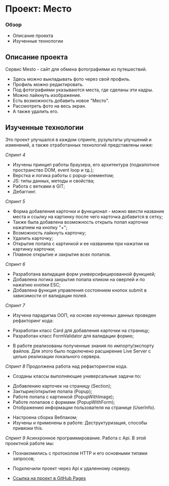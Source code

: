 # Проект: Место

### Обзор

* Описание проекта
* Изученные технологии

## Описание проекта
Сервис Mesto - сайт для обмена фотографиями из путешествий.

* Здесь можно выкладывать фото через свой профиль.
* Профиль можно редактировать.
* Под фотографиями указываются места, где сделаны эти кадры.
* Можно лайкнуть изображение.
* Есть возможность добавить новое "Место".
* Рассмотреть фото на весь экран.
* А также удалить его.

## Изученные технологии

Это проект улучшался в каждом спринте, рузультаты улучшений и изменений, а также отработанных технологий представлены ниже:

*Спринт 4*
* Изучены принцип работы браузера, его архитектура (подкапотное пространство DOM, event loop и тд.);
* Верстка и логика работы с popup-элементом;
* JS: типы данных, методы и свойства;
* Работа с ветками в GIT;
* Дебаггинг.

*Спринт 5*
* Форма добавления карточки и функционал - можно ввести название места и ссылку на картинку после чего карточка добавится в сетку;
* Также была добавлена возможность открыть попап карточки нажатием на кнопку "+";
* Возможность лайкнуть карточку;
* Удалить карточку;
* Открытие попапа с картинкой и ее названием при нажатии на картинку карточки;
* Плавное открытие и закрытие всех попапов.

*Спринт 6*
* Разработана валидация форм универсифицированной функцией;
* Добавлена логика закрытия попапа кликом на оверлей и по нажатию кнопки ESC;
* Добавлена функция управления состоянием кнопок submit в зависимости от валидации полей.

*Спринт 7*
* Изучена парадигма ООП, на основе изученных данных проведен рефакторинг кода:
- Разработан класс Card для добавления карточки на страницу;
- Разработан класс FormValidator для валидации формю;
* В работе реализованы полученные знания по импорту/экспорту файлов. Для этого было подключено расширение Live Server с целью реализации локального сервера.

*Спринт 8*
Продолжена работа над рефакторингом кода.
* Созданы классы выполняющие универсальные задачи по:
- Добавлению карточек на страницу (Section);
- Зактырие/открытие попапа (Popup);
- Работе попапа с картинкой (PopupWithImage);
- Работе попапаов с формами (PopupWithForm);
- Отображению информации пользователя на странице (UserInfo).
* Настроена сборка Вебпаком;
* Изучены и применены в работе: Деструктуризация, способы привязки this.

*Спринт 9*
Асинхронное программирование. Работа с Api. В этой проектной работе мы:
* Познакомились с протоколом HTTP и его основными типами запросов;
* Подключили проект через Api к удаленному серверу.

* [Ссылка на проект в GitHub Pages](https://byglebb.github.io/mesto/index.html)
